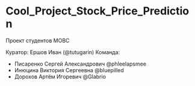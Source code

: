 # Cool_Project_Stock_Price_Prediction
Проект студентов МОВС

Куратор: Ершов Иван (@tutugarin)
Команда:
+ Писаренко Сергей Александрович @phleelapsmee
+ Инюцина Виктория Сергеевна @bluepilled
+ Дорохов Артём Игоревич @Glabrio
